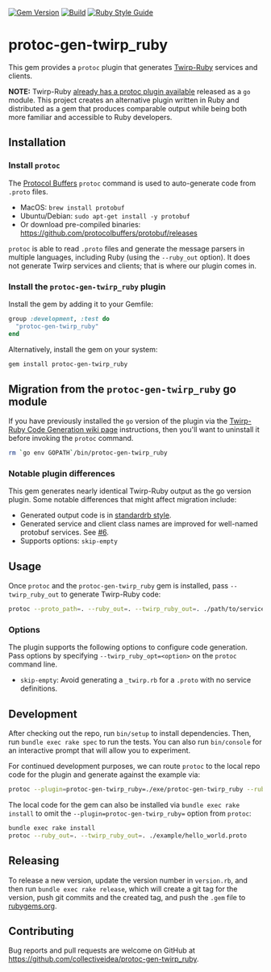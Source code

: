 [![Gem Version](https://img.shields.io/gem/v/protoc-gen-twirp_ruby.svg)](https://rubygems.org/gems/protoc-gen-twirp_ruby)
[![Build](https://github.com/collectiveidea/protoc-gen-twirp_ruby/actions/workflows/main.yml/badge.svg)](https://github.com/collectiveidea/protoc-gen-twirp_ruby/actions/workflows/main.yml)
[![Ruby Style Guide](https://img.shields.io/badge/code_style-standard-brightgreen.svg)](https://github.com/standardrb/standard)

# protoc-gen-twirp_ruby

This gem provides a `protoc` plugin that generates [Twirp-Ruby](https://github.com/arthurnn/twirp-ruby) services and clients.

**NOTE:** Twirp-Ruby [already has a protoc plugin available](https://github.com/arthurnn/twirp-ruby/tree/main/protoc-gen-twirp_ruby)
released as a `go` module. This project creates an alternative plugin written in Ruby and distributed as a gem that
produces comparable output while being both more familiar and accessible to Ruby developers.

## Installation

### Install `protoc`

The [Protocol Buffers](https://protobuf.dev) `protoc` command is used to auto-generate code from `.proto` files.

 * MacOS: `brew install protobuf`
 * Ubuntu/Debian: `sudo apt-get install -y protobuf`
 * Or download pre-compiled binaries: https://github.com/protocolbuffers/protobuf/releases

`protoc` is able to read `.proto` files and generate the message parsers in multiple languages, including Ruby (using
the `--ruby_out` option). It does not generate Twirp services and clients; that is where our plugin comes in.

### Install the `protoc-gen-twirp_ruby` plugin
 
Install the gem by adding it to your Gemfile:

```ruby
group :development, :test do
  "protoc-gen-twirp_ruby"
end
````

Alternatively, install the gem on your system:

```bash
gem install protoc-gen-twirp_ruby
```

## Migration from the `protoc-gen-twirp_ruby` go module

If you have previously installed the `go` version of the plugin via the [Twirp-Ruby Code Generation wiki page](https://github.com/arthurnn/twirp-ruby/wiki/Code-Generation)
instructions, then you'll want to uninstall it before invoking the `protoc` command.

```bash
rm `go env GOPATH`/bin/protoc-gen-twirp_ruby
```

### Notable plugin differences

This gem generates nearly identical Twirp-Ruby output as the go version plugin. Some notable differences
that might affect migration include:

 * Generated output code is in [standardrb style](https://github.com/standardrb/standard).
 * Generated service and client class names are improved for well-named protobuf services. See [#6](https://github.com/collectiveidea/protoc-gen-twirp_ruby/pull/6).
 * Supports options: `skip-empty`

## Usage

Once `protoc` and the `protoc-gen-twirp_ruby` gem is installed, pass `--twirp_ruby_out` to generate Twirp-Ruby code:

```bash
protoc --proto_path=. --ruby_out=. --twirp_ruby_out=. ./path/to/service.proto
```

### Options

The plugin supports the following options to configure code generation. Pass options by
specifying `--twirp_ruby_opt=<option>` on the `protoc` command line.

 * `skip-empty`: Avoid generating a `_twirp.rb` for a `.proto` with no service definitions. 

## Development

After checking out the repo, run `bin/setup` to install dependencies. Then, run `bundle exec rake spec` to run the tests. You can also run `bin/console` for an interactive prompt that will allow you to experiment.

For continued development purposes, we can route `protoc` to the local repo code for the plugin and generate against the example via:

```bash
protoc --plugin=protoc-gen-twirp_ruby=./exe/protoc-gen-twirp_ruby --ruby_out=. --twirp_ruby_out=. ./example/hello_world.proto
```

The local code for the gem can also be installed via `bundle exec rake install` to omit the `--plugin=protoc-gen-twirp_ruby=` option from `protoc`:

```bash
bundle exec rake install
protoc --ruby_out=. --twirp_ruby_out=. ./example/hello_world.proto
```

## Releasing

To release a new version, update the version number in `version.rb`, and then run `bundle exec rake release`, which will create a git tag for the version, push git commits and the created tag, and push the `.gem` file to [rubygems.org](https://rubygems.org).

## Contributing

Bug reports and pull requests are welcome on GitHub at https://github.com/collectiveidea/protoc-gen-twirp_ruby.
